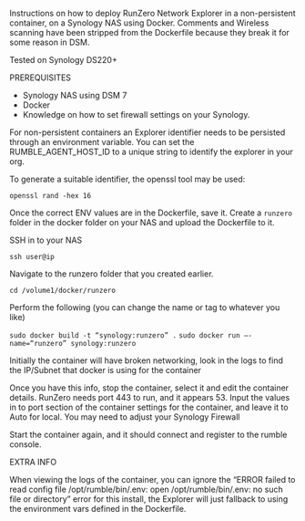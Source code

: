 Instructions on how to deploy RunZero Network Explorer in a non-persistent container, on a Synology NAS using Docker. Comments and Wireless scanning have been stripped from the Dockerfile because they break it for some reason in DSM. 


Tested on Synology DS220+ 

PREREQUISITES
- Synology NAS using DSM 7
- Docker
- Knowledge on how to set firewall settings on your Synology.

For non-persistent containers an Explorer identifier needs to be persisted through an environment variable. You can set the RUMBLE_AGENT_HOST_ID to a unique string to identify the explorer in your org.

To generate a suitable identifier, the openssl tool may be used:

`openssl rand -hex 16`

Once the correct ENV values are in the Dockerfile, save it. Create a `runzero` folder in the docker folder on your NAS and upload the Dockerfile to it.

SSH in to your NAS 

`ssh user@ip`

Navigate to the runzero folder that you created earlier.

`cd /volume1/docker/runzero`

Perform the following (you can change the name or tag to whatever you like)

`sudo docker build -t “synology:runzero” .`
`sudo docker run —-name=“runzero” synology:runzero`

Initially the container will have broken networking, look in the logs to find the IP/Subnet that docker is using for the container

<screenshot here>

Once you have this info, stop the container, select it and edit the container details. RunZero needs port 443 to run, and it appears 53. Input the values in to port section of the container settings for the container, and leave it to Auto for local. You may need to adjust your Synology Firewall

<screenshot here>

Start the container again, and it should connect and register to the rumble console.

EXTRA INFO

When viewing the logs of the container, you can ignore the “ERROR failed to read config file /opt/rumble/bin/.env: open /opt/rumble/bin/.env: no such file or directory” error for this install, the Explorer will just fallback to using the environment vars defined in the Dockerfile.